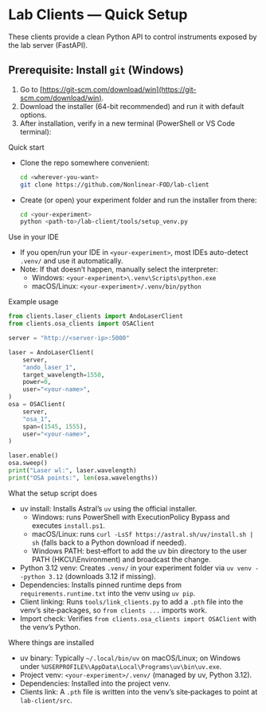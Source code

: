 # Lab Clients — Quick Setup

These clients provide a clean Python API to control instruments exposed by the lab server (FastAPI).

## Prerequisite: Install `git` (Windows)

1. Go to [https://git-scm.com/download/win](https://git-scm.com/download/win).  
2. Download the installer (64-bit recommended) and run it with default options.  
3. After installation, verify in a new terminal (PowerShell or VS Code terminal):

Quick start

- Clone the repo somewhere convenient:

  ```bash
  cd <wherever-you-want>
  git clone https://github.com/Nonlinear-FOD/lab-client
  ```

- Create (or open) your experiment folder and run the installer from there:

  ```bash
  cd <your-experiment>
  python <path-to>/lab-client/tools/setup_venv.py
  ```

Use in your IDE
- If you open/run your IDE in `<your-experiment>`, most IDEs auto-detect `.venv/` and use it automatically.
- Note: If that doesn’t happen, manually select the interpreter:
  - Windows: `<your-experiment>\.venv\Scripts\python.exe`
  - macOS/Linux: `<your-experiment>/.venv/bin/python`

Example usage
```python
from clients.laser_clients import AndoLaserClient
from clients.osa_clients import OSAClient

server = "http://<server-ip>:5000"

laser = AndoLaserClient(
    server,
    "ando_laser_1",
    target_wavelength=1550,
    power=0,
    user="<your-name>",
)
osa = OSAClient(
    server,
    "osa_1",
    span=(1545, 1555),
    user="<your-name>",
)

laser.enable()
osa.sweep()
print("Laser wl:", laser.wavelength)
print("OSA points:", len(osa.wavelengths))
```

What the setup script does
- uv install: Installs Astral’s `uv` using the official installer.
  - Windows: runs PowerShell with ExecutionPolicy Bypass and executes `install.ps1`.
  - macOS/Linux: runs `curl -LsSf https://astral.sh/uv/install.sh | sh` (falls back to a Python download if needed).
  - Windows PATH: best‑effort to add the uv bin directory to the user PATH (HKCU\Environment) and broadcast the change.
- Python 3.12 venv: Creates `.venv/` in your experiment folder via `uv venv --python 3.12` (downloads 3.12 if missing).
- Dependencies: Installs pinned runtime deps from `requirements.runtime.txt` into the venv using `uv pip`.
- Client linking: Runs `tools/link_clients.py` to add a `.pth` file into the venv’s site‑packages, so `from clients ...` imports work.
- Import check: Verifies `from clients.osa_clients import OSAClient` with the venv’s Python.

Where things are installed
- uv binary: Typically `~/.local/bin/uv` on macOS/Linux; on Windows under `%USERPROFILE%\AppData\Local\Programs\uv\bin\uv.exe`.
- Project venv: `<your-experiment>/.venv/` (managed by uv, Python 3.12).
- Dependencies: Installed into the project venv.
- Clients link: A `.pth` file is written into the venv’s site‑packages to point at `lab-client/src`.
